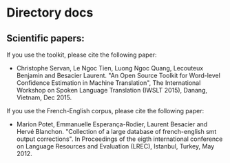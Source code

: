 # Directory docs

## Scientific papers:
If you use the toolkit, please cite the following paper:

+ Christophe Servan, Le Ngoc Tien, Luong Ngoc Quang, Lecouteux Benjamin and Besacier Laurent. "An Open Source Toolkit for Word-level Confidence Estimation in Machine Translation", The International Workshop on Spoken Language Translation (IWSLT 2015), Danang, Vietnam, Dec 2015.

If you use the French-English corpus, please cite the following paper:

+ Marion Potet, Emmanuelle Esperança-Rodier, Laurent Besacier and Hervé Blanchon. "Collection of a large database of french-english smt output corrections". In Proceedings of the eigth international conference on Language Resources and Evaluation (LREC), Istanbul, Turkey, May 2012.
